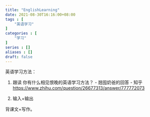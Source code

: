 ```yaml
---
title: "EnglishLearning"
date: 2021-08-30T16:16:00+08:00
tags : [
    "英语学习"
]
categories : [
    "学习"
]
series : []
aliases : []
draft: false
---
```


英语学习方法：
1. 跟读
你有什么相见恨晚的英语学习方法？ - 翘囤奶爸的回答 - 知乎
https://www.zhihu.com/question/26677313/answer/777772073

2. 输入+输出

背课文+写作。